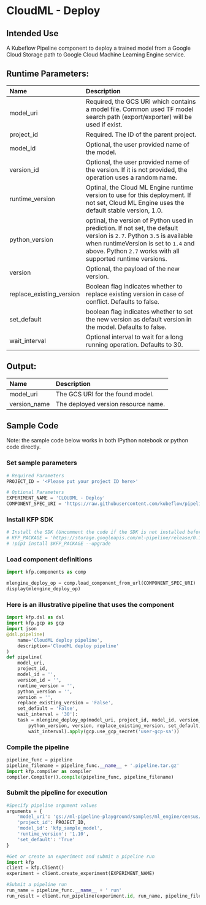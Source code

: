
# CloudML - Deploy

## Intended Use
A Kubeflow Pipeline component to deploy a trained model from a Google Cloud Storage path to Google Cloud Machine Learning Engine service.

## Runtime Parameters:
Name | Description
:--- | :----------
model_uri | Required, the GCS URI which contains a model file. Common used TF model search path (export/exporter) will be used if exist. 
project_id | Required. The ID of the parent project.
model_id | Optional, the user provided name of the model.
version_id | Optional, the user provided name of the version. If it is not provided, the operation uses a random name.
runtime_version | Optinal, the Cloud ML Engine runtime version to use for this deployment. If not set, Cloud ML Engine uses the default stable version, 1.0. 
python_version | optinal, the version of Python used in prediction. If not set, the default version is `2.7`. Python `3.5` is available when runtimeVersion is set to `1.4` and above. Python `2.7` works with all supported runtime versions.
version | Optional, the payload of the new version.
replace_existing_version | Boolean flag indicates whether to replace existing version in case of conflict. Defaults to false.
set_default | boolean flag indicates whether to set the new version as default version in the model. Defaults to false.
wait_interval | Optional interval to wait for a long running operation. Defaults to 30.

## Output:
Name | Description
:--- | :----------
model_uri | The GCS URI for the found model.
version_name | The deployed version resource name.

## Sample Code

Note: the sample code below works in both IPython notebook or python code directly.

### Set sample parameters


```python
# Required Parameters
PROJECT_ID = '<Please put your project ID here>'

# Optional Parameters
EXPERIMENT_NAME = 'CLOUDML - Deploy'
COMPONENT_SPEC_URI = 'https://raw.githubusercontent.com/kubeflow/pipelines/master/components/gcp/ml_engine/deploy/component.yaml'
```

### Install KFP SDK


```python
# Install the SDK (Uncomment the code if the SDK is not installed before)
# KFP_PACKAGE = 'https://storage.googleapis.com/ml-pipeline/release/0.1.11/kfp.tar.gz'
# !pip3 install $KFP_PACKAGE --upgrade
```

### Load component definitions


```python
import kfp.components as comp

mlengine_deploy_op = comp.load_component_from_url(COMPONENT_SPEC_URI)
display(mlengine_deploy_op)
```

### Here is an illustrative pipeline that uses the component


```python
import kfp.dsl as dsl
import kfp.gcp as gcp
import json
@dsl.pipeline(
    name='CloudML deploy pipeline',
    description='CloudML deploy pipeline'
)
def pipeline(
    model_uri,
    project_id,
    model_id = '',
    version_id = '',
    runtime_version = '',
    python_version = '',
    version = '',
    replace_existing_version = 'False',
    set_default = 'False',
    wait_interval = '30'):
    task = mlengine_deploy_op(model_uri, project_id, model_id, version_id, runtime_version, 
        python_version, version, replace_existing_version, set_default, 
        wait_interval).apply(gcp.use_gcp_secret('user-gcp-sa'))
```

### Compile the pipeline


```python
pipeline_func = pipeline
pipeline_filename = pipeline_func.__name__ + '.pipeline.tar.gz'
import kfp.compiler as compiler
compiler.Compiler().compile(pipeline_func, pipeline_filename)
```

### Submit the pipeline for execution


```python
#Specify pipeline argument values
arguments = {
    'model_uri': 'gs://ml-pipeline-playground/samples/ml_engine/census/trained_model/',
    'project_id': PROJECT_ID,
    'model_id': 'kfp_sample_model',
    'runtime_version': '1.10',
    'set_default': 'True'
}

#Get or create an experiment and submit a pipeline run
import kfp
client = kfp.Client()
experiment = client.create_experiment(EXPERIMENT_NAME)

#Submit a pipeline run
run_name = pipeline_func.__name__ + ' run'
run_result = client.run_pipeline(experiment.id, run_name, pipeline_filename, arguments)
```
